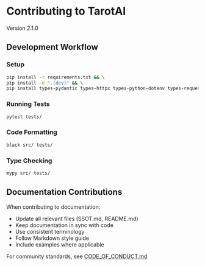 # Contributing to TarotAI

Version 2.1.0

## Development Workflow

### Setup
```bash
pip install -r requirements.txt && \
pip install -e ".[dev]" && \
pip install types-pydantic types-httpx types-python-dotenv types-requests
```

### Running Tests
```bash
pytest tests/
```

### Code Formatting
```bash
black src/ tests/
```

### Type Checking
```bash
mypy src/ tests/
```

## Documentation Contributions

When contributing to documentation:
- Update all relevant files (SSOT.md, README.md)
- Keep documentation in sync with code
- Use consistent terminology
- Follow Markdown style guide
- Include examples where applicable

For community standards, see [CODE_OF_CONDUCT.md](CODE_OF_CONDUCT.md)
